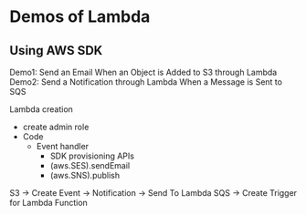 # Demos of Lambda

Using AWS SDK
--------------------------------------
Demo1: Send an Email When an Object is Added to S3 through Lambda
Demo2: Send a Notification through Lambda When a Message is Sent to SQS

Lambda creation
 - create admin role
 - Code
   - Event handler 
     - SDK provisioning APIs
      - (aws.SES).sendEmail
      - (aws.SNS).publish

S3  -> Create Event -> Notification -> Send To Lambda
SQS -> Create Trigger for Lambda Function
